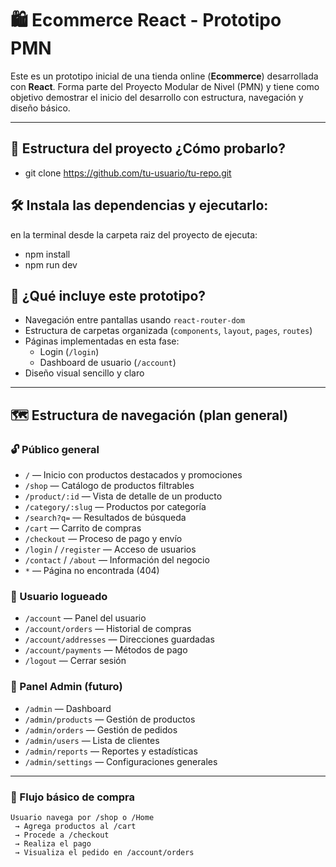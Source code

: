 # 🛍️ Ecommerce React - Prototipo PMN

Este es un prototipo inicial de una tienda online (**Ecommerce**) desarrollada con **React**. Forma parte del Proyecto Modular de Nivel (PMN) y tiene como objetivo demostrar el inicio del desarrollo con estructura, navegación y diseño básico.

---

## 🧪 Estructura del proyecto ¿Cómo probarlo?

- git clone https://github.com/tu-usuario/tu-repo.git

## 🛠️ Instala las dependencias y ejecutarlo:

en la terminal desde la carpeta raiz del proyecto de ejecuta:

- npm install
- npm run dev

## 🚀 ¿Qué incluye este prototipo?

- Navegación entre pantallas usando `react-router-dom`
- Estructura de carpetas organizada (`components`, `layout`, `pages`, `routes`)
- Páginas implementadas en esta fase:
  - Login (`/login`)
  - Dashboard de usuario (`/account`)
- Diseño visual sencillo y claro

---

## 🗺️ Estructura de navegación (plan general)

### 🔓 Público general

- `/` — Inicio con productos destacados y promociones
- `/shop` — Catálogo de productos filtrables
- `/product/:id` — Vista de detalle de un producto
- `/category/:slug` — Productos por categoría
- `/search?q=` — Resultados de búsqueda
- `/cart` — Carrito de compras
- `/checkout` — Proceso de pago y envío
- `/login` / `/register` — Acceso de usuarios
- `/contact` / `/about` — Información del negocio
- `*` — Página no encontrada (404)

### 👤 Usuario logueado

- `/account` — Panel del usuario
- `/account/orders` — Historial de compras
- `/account/addresses` — Direcciones guardadas
- `/account/payments` — Métodos de pago
- `/logout` — Cerrar sesión

### 🔧 Panel Admin (futuro)

- `/admin` — Dashboard
- `/admin/products` — Gestión de productos
- `/admin/orders` — Gestión de pedidos
- `/admin/users` — Lista de clientes
- `/admin/reports` — Reportes y estadísticas
- `/admin/settings` — Configuraciones generales

---

### 🛒 Flujo básico de compra

```plaintext
Usuario navega por /shop o /Home
 → Agrega productos al /cart
 → Procede a /checkout
 → Realiza el pago
 → Visualiza el pedido en /account/orders


```
